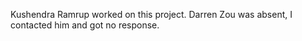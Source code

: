 Kushendra Ramrup worked on this project.
Darren Zou was absent, I contacted him and got no response. 

